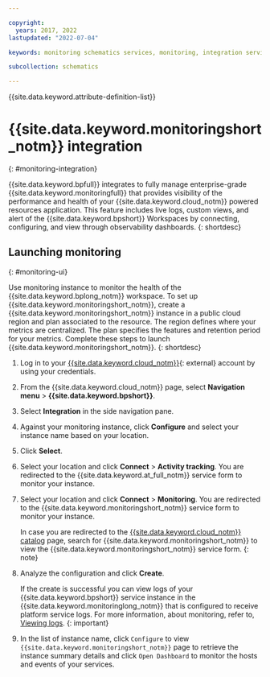 ```yaml
---

copyright:
  years: 2017, 2022
lastupdated: "2022-07-04"

keywords: monitoring schematics services, monitoring, integration services

subcollection: schematics

---
```


{{site.data.keyword.attribute-definition-list}}

# {{site.data.keyword.monitoringshort_notm}} integration
{: #monitoring-integration}

{{site.data.keyword.bpfull}} integrates to fully manage enterprise-grade {{site.data.keyword.monitoringfull}} that provides visibility of the performance and health of your {{site.data.keyword.cloud_notm}} powered resources application. This feature includes live logs, custom views, and alert of the {{site.data.keyword.bpshort}} Workspaces by connecting, configuring, and view through observability dashboards.
{: shortdesc}

## Launching monitoring
{: #monitoring-ui}

Use monitoring instance to monitor the health of the {{site.data.keyword.bplong_notm}} workspace. To set up {{site.data.keyword.monitoringshort_notm}}, create a {{site.data.keyword.monitoringshort_notm}} instance in a public cloud region and plan associated to the resource. The region defines where your metrics are centralized. The plan specifies the features and retention period for your metrics. Complete these steps to launch {{site.data.keyword.monitoringshort_notm}}.
{: shortdesc}

1. Log in to your [{{site.data.keyword.cloud_notm}}](https://cloud.ibm.com/){: external} account by using your credentials. 
2. From the {{site.data.keyword.cloud_notm}} page, select **Navigation menu** > **{{site.data.keyword.bpshort}}**.
3. Select **Integration** in the side navigation pane.
4. Against your monitoring instance, click **Configure** and select your instance name based on your location.
5. Click **Select**.
6. Select your location and click **Connect** > **Activity tracking**. You are redirected to the {{site.data.keyword.at_full_notm}} service form to monitor your instance.
7. Select your location and click **Connect** > **Monitoring**. You are redirected to the {{site.data.keyword.monitoringshort_notm}} service form to monitor your instance.
   
   In case you are redirected to the [{{site.data.keyword.cloud_notm}} catalog](https://cloud.ibm.com/catalog) page, search for {{site.data.keyword.monitoringshort_notm}} to view the {{site.data.keyword.monitoringshort_notm}} service form.
   {: note}

8. Analyze the configuration and click **Create**.

    If the create is successful you can view logs of your {{site.data.keyword.bpshort}} service instance in the {{site.data.keyword.monitoringlong_notm}} that is configured to receive platform service logs. For more information, about monitoring, refer to, [Viewing logs](/docs/log-analysis?topic=log-analysis-monitor_logs).
    {: important}

9. In the list of instance name, click `Configure` to view `{{site.data.keyword.monitoringshort_notm}}` page to retrieve the instance summary details and click `Open Dashboard` to monitor the hosts and events of your services.

